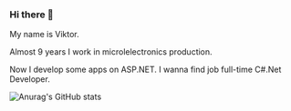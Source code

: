 ### Hi there 👋
My name is Viktor.

Almost 9 years I work in microlelectronics production.

Now I develop some apps on ASP.NET.
I wanna find job full-time C#.Net Developer. 


![Anurag's GitHub stats](https://github-readme-stats.vercel.app/api?username=VityaAnimato&show_icons=true&theme=transparent)


<!--
**VityaAnimato/VityaAnimato** is a ✨ _special_ ✨ repository because its `README.md` (this file) appears on your GitHub profile.

Here are some ideas to get you started:

- 🔭 I’m currently working on ...
- 🌱 I’m currently learning ...
- 👯 I’m looking to collaborate on ...
- 🤔 I’m looking for help with ...
- 💬 Ask me about ...
- 📫 How to reach me: ...
- 😄 Pronouns: ...
- ⚡ Fun fact: ...
-->
